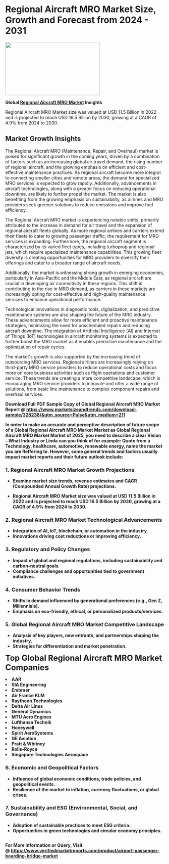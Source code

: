 <H1>Regional Aircraft MRO Market Size, Growth and Forecast from 2024 - 2031</H1><img class="aligncenter size-medium wp-image-584254" src="https://thirdeyenews.in/wp-content/uploads/2024/09/Global-Market-Research-300x168.jpeg" alt="" width="300" height="168" /><p><strong>Global&nbsp;<a href="https://www.marketsizeandtrends.com/download-sample/328238/&amp;utm_source=Pulse&amp;utm_medium=211">Regional Aircraft MRO Market</a> Insights</strong></p><p>Regional Aircraft MRO Market size was valued at USD 11.5 Billion in 2022 and is projected to reach USD 16.5 Billion by 2030, growing at a CAGR of 4.9% from 2024 to 2030.</p><p><h2>Market Growth Insights</h2> <p>The Regional Aircraft MRO (Maintenance, Repair, and Overhaul) market is poised for significant growth in the coming years, driven by a combination of factors such as an increasing global air travel demand, the rising number of regional aircraft, and the growing emphasis on efficient and cost-effective maintenance practices. As regional aircraft become more integral to connecting smaller cities and remote areas, the demand for specialized MRO services is expected to grow rapidly. Additionally, advancements in aircraft technologies, along with a greater focus on reducing operational downtime, are likely to further propel the market. The market is also benefiting from the growing emphasis on sustainability, as airlines and MRO providers seek greener solutions to reduce emissions and improve fuel efficiency.</p> <p><strong></strong></p> <p>The Regional Aircraft MRO market is experiencing notable shifts, primarily attributed to the increase in demand for air travel and the expansion of regional aircraft fleets globally. As more regional airlines and carriers extend their fleets to cater to growing passenger traffic, the requirement for MRO services is expanding. Furthermore, the regional aircraft segment is characterized by its varied fleet types, including turboprop and regional jets, which require specialized maintenance capabilities. This growing fleet diversity is creating opportunities for MRO providers to diversify their offerings and cater to a broader range of aircraft needs.</p> <p>Additionally, the market is witnessing strong growth in emerging economies, particularly in Asia-Pacific and the Middle East, as regional aircraft are crucial in developing air connectivity in these regions. This shift is contributing to the rise in MRO demand, as carriers in these markets are increasingly opting for cost-effective and high-quality maintenance services to enhance operational performance.</p> <p>Technological innovations in diagnostic tools, digitalization, and predictive maintenance systems are also shaping the future of the MRO industry. These advancements allow for more efficient and proactive maintenance strategies, minimizing the need for unscheduled repairs and reducing aircraft downtime. The integration of Artificial Intelligence (AI) and Internet of Things (IoT) technologies in aircraft monitoring systems is expected to further boost the MRO market as it enables predictive maintenance and the optimization of repair cycles.</p> <p>The market's growth is also supported by the increasing trend of outsourcing MRO services. Regional airlines are increasingly relying on third-party MRO service providers to reduce operational costs and focus more on core business activities such as flight operations and customer service. These trends are creating a more competitive landscape, which is encouraging MRO service providers to innovate and offer a wide range of solutions, from basic line maintenance to complex component repairs and overhaul services.</p> <p><strong></p><p><span class=""><strong>Download Full PDF Sample Copy of Global Regional Aircraft MRO Market Report</strong> @ <a href="https://www.marketsizeandtrends.com/download-sample/328238/&amp;utm_source=Pulse&amp;utm_medium=211" target="_blank">https://www.marketsizeandtrends.com/download-sample/328238/&amp;utm_source=Pulse&amp;utm_medium=211</a></span></p><p>In order to make an accurate and perceptive description of future scope of a Global&nbsp;Regional Aircraft MRO Market Market as Global&nbsp;Regional Aircraft MRO Market Market of 2025, you need to describe a clear Vision &ndash; What Industry or Linda can you think of for example: Quote from a Technology, healthcare, automotive, renewable energy, name the market you are Reffering to. However, some general trends and factors usually impact market reports and their future outlook include:</p><h3>1.&nbsp;<strong>Regional Aircraft MRO Market Growth Projections</strong></h3><ul><li>Examine market size trends, revenue estimates and CAGR (Compounded Annual Growth Rate) projections.</li><li><p>Regional Aircraft MRO Market size was valued at USD 11.5 Billion in 2022 and is projected to reach USD 16.5 Billion by 2030, growing at a CAGR of 4.9% from 2024 to 2030.</p></li></ul><h3>2.&nbsp;<strong>Regional Aircraft MRO Market Technological Advancements</strong></h3><ul><li>Integration of AI, IoT, blockchain, or automation in the industry.</li><li>Innovations driving cost reductions or improving efficiency.</li></ul><h3>3.&nbsp;<strong>Regulatory and Policy Changes</strong></h3><ul><li>Impact of global and regional regulations, including sustainability and carbon-neutral goals.</li><li>Compliance challenges and opportunities tied to government initiatives.</li></ul><h3>4.&nbsp;<strong>Consumer Behavior Trends</strong></h3><ul><li>Shifts in demand influenced by generational preferences (e.g., Gen Z, Millennials).</li><li>Emphasis on eco-friendly, ethical, or personalized products/services.</li></ul><h3>5.&nbsp;<strong>Global Regional Aircraft MRO Market Competitive Landscape</strong></h3><ul><li>Analysis of key players, new entrants, and partnerships shaping the industry.</li><li>Strategies for differentiation and market penetration.</li></ul><p data-pm-slice="1 1 []"><span style="color: inherit; font-family: inherit; font-size: 25px;">Top Global Regional Aircraft MRO Market Companies</span></p><div class="" data-test-id=""><p><li>AAR</li><li> SIA Engineering</li><li> Embraer</li><li> Air France KLM</li><li> Raytheon Technologies</li><li> Delta Air Lines</li><li> General Dynamics</li><li> MTU Aero Engines</li><li> Lufthansa Technik</li><li> Honeywell</li><li> Spirit AeroSystems</li><li> GE Aviation</li><li> Pratt & Whitney</li><li> Rolls-Royce</li><li> Singapore Technologies Aerospace</li></p></div><h3>6.&nbsp;<strong>Economic and Geopolitical Factors</strong></h3><ul><li>Influence of global economic conditions, trade policies, and geopolitical events.</li><li>Resilience of the market to inflation, currency fluctuations, or global crises.</li></ul><h3>7.&nbsp;<strong>Sustainability and ESG (Environmental, Social, and Governance)</strong></h3><ul><li>Adoption of sustainable practices to meet ESG criteria.</li><li>Opportunities in green technologies and circular economy principles.</li></ul><h2><strong style="font-size: 14px;">For More Information or Query, Visit @&nbsp;</strong><a style="background-color: #ffffff; font-size: 14px;" href="https://www.marketsizeandtrends.com/report/regional-aircraft-mro-market/" target="_blank">https://www.verifiedmarketreports.com/product/airport-passenger-boarding-bridge-market</a></h2>
